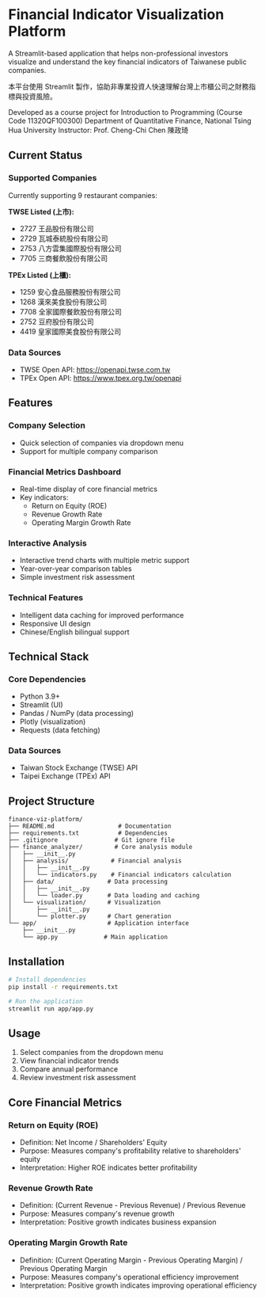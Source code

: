 # Financial Indicator Visualization Platform

A Streamlit-based application that helps non-professional investors visualize and understand the key financial indicators of Taiwanese public companies.

本平台使用 Streamlit 製作，協助非專業投資人快速理解台灣上市櫃公司之財務指標與投資風險。

Developed as a course project for Introduction to Programming (Course Code 11320QF100300)
Department of Quantitative Finance, National Tsing Hua University
Instructor: Prof. Cheng-Chi Chen 陳政琦

## Current Status

### Supported Companies
Currently supporting 9 restaurant companies:

**TWSE Listed (上市):**
- 2727 王品股份有限公司
- 2729 瓦城泰統股份有限公司
- 2753 八方雲集國際股份有限公司
- 7705 三商餐飲股份有限公司

**TPEx Listed (上櫃):**
- 1259 安心食品服務股份有限公司
- 1268 漢來美食股份有限公司
- 7708 全家國際餐飲股份有限公司
- 2752 豆府股份有限公司
- 4419 皇家國際美食股份有限公司

### Data Sources
- TWSE Open API: https://openapi.twse.com.tw
- TPEx Open API: https://www.tpex.org.tw/openapi

## Features

### Company Selection
- Quick selection of companies via dropdown menu
- Support for multiple company comparison

### Financial Metrics Dashboard
- Real-time display of core financial metrics
- Key indicators:
  - Return on Equity (ROE)
  - Revenue Growth Rate
  - Operating Margin Growth Rate

### Interactive Analysis
- Interactive trend charts with multiple metric support
- Year-over-year comparison tables
- Simple investment risk assessment

### Technical Features
- Intelligent data caching for improved performance
- Responsive UI design
- Chinese/English bilingual support

## Technical Stack

### Core Dependencies
- Python 3.9+
- Streamlit (UI)
- Pandas / NumPy (data processing)
- Plotly (visualization)
- Requests (data fetching)

### Data Sources
- Taiwan Stock Exchange (TWSE) API
- Taipei Exchange (TPEx) API

## Project Structure

```
finance-viz-platform/
├── README.md                  # Documentation
├── requirements.txt           # Dependencies
├── .gitignore                # Git ignore file
├── finance_analyzer/         # Core analysis module
│   ├── __init__.py
│   ├── analysis/            # Financial analysis
│   │   ├── __init__.py
│   │   └── indicators.py    # Financial indicators calculation
│   ├── data/               # Data processing
│   │   ├── __init__.py
│   │   └── loader.py       # Data loading and caching
│   └── visualization/      # Visualization
│       ├── __init__.py
│       └── plotter.py      # Chart generation
└── app/                    # Application interface
    ├── __init__.py
    └── app.py             # Main application
```

## Installation

```bash
# Install dependencies
pip install -r requirements.txt

# Run the application
streamlit run app/app.py
```

## Usage

1. Select companies from the dropdown menu
2. View financial indicator trends
3. Compare annual performance
4. Review investment risk assessment

## Core Financial Metrics

### Return on Equity (ROE)
- Definition: Net Income / Shareholders' Equity
- Purpose: Measures company's profitability relative to shareholders' equity
- Interpretation: Higher ROE indicates better profitability

### Revenue Growth Rate
- Definition: (Current Revenue - Previous Revenue) / Previous Revenue
- Purpose: Measures company's revenue growth
- Interpretation: Positive growth indicates business expansion

### Operating Margin Growth Rate
- Definition: (Current Operating Margin - Previous Operating Margin) / Previous Operating Margin
- Purpose: Measures company's operational efficiency improvement
- Interpretation: Positive growth indicates improving operational efficiency
